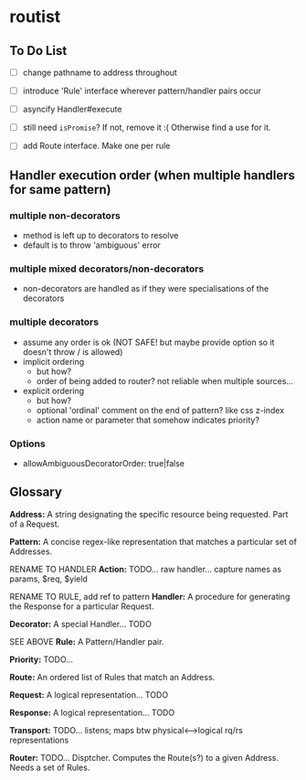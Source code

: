 # routist

## To Do List

- [ ] change pathname to address throughout
- [ ] introduce 'Rule' interface wherever pattern/handler pairs occur
- [ ] asyncify Handler#execute
- [ ] still need `isPromise`? If not, remove it :( Otherwise find a use for it.
- [ ] add Route interface. Make one per rule


## Handler execution order (when multiple handlers for same pattern)
### multiple non-decorators
- method is left up to decorators to resolve
- default is to throw 'ambiguous' error

### multiple mixed decorators/non-decorators
- non-decorators are handled as if they were specialisations of the decorators

### multiple decorators
- assume any order is ok (NOT SAFE! but maybe provide option so it doesn't throw / is allowed)
- implicit ordering
  - but how?
  - order of being added to router? not reliable when multiple sources...
- explicit ordering
  - but how?
  - optional 'ordinal' comment on the end of pattern? like css z-index
  - action name or parameter that somehow indicates priority?


### Options
- allowAmbiguousDecoratorOrder: true|false




## Glossary

**Address:** A string designating the specific resource being requested. Part of a Request.

**Pattern:** A concise regex-like representation that matches a particular set of Addresses.

RENAME TO HANDLER **Action:** TODO... raw handler... capture names as params, $req, $yield

RENAME TO RULE, add ref to pattern **Handler:** A procedure for generating the Response for a particular Request.

**Decorator:** A special Handler... TODO

SEE ABOVE **Rule:** A Pattern/Handler pair.

**Priority:** TODO...

**Route:** An ordered list of Rules that match an Address.

**Request:** A logical representation... TODO

**Response:** A logical representation... TODO

**Transport:** TODO... listens; maps btw physical<-->logical rq/rs representations

**Router:** TODO... Disptcher. Computes the Route(s?) to a given Address. Needs a set of Rules.
